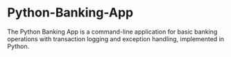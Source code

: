 # Python-Banking-App
The Python Banking App is a command-line application for basic banking operations with transaction logging and exception handling, implemented in Python.
